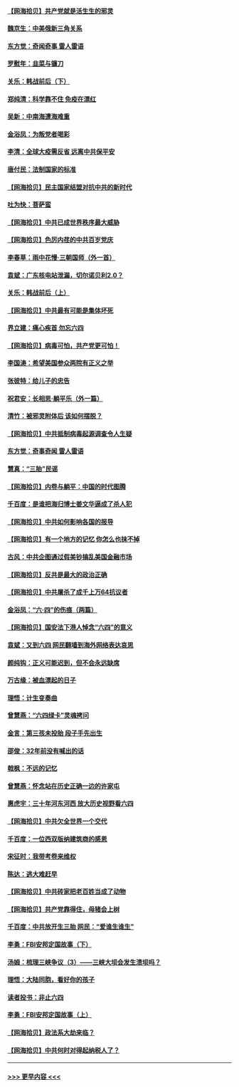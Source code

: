 #### [【网海拾贝】共产党就是活生生的邪灵](../pages/nsc993/n13036627.md?t=06220852) 
#### [魏京生：中美俄新三角关系](../pages/nsc993/n13035986.md?t=06220852) 
#### [东方觉：奇闻奇事 雷人雷语](../pages/nsc993/n13035878.md?t=06220852) 
#### [罗慰年：韭菜与镰刀](../pages/nsc993/n13034374.md?t=06220852) 
#### [关乐：韩战前后（下）](../pages/nsc993/n13034113.md?t=06220852) 
#### [郑纯清：科学靠不住 免疫在漂红](../pages/nsc993/n13034093.md?t=06220852) 
#### [吴新：中南海遭海难重](../pages/nsc993/n13034084.md?t=06220852) 
#### [金浴凤：为叛党者喝彩](../pages/nsc993/n13034058.md?t=06220852) 
#### [李清：全球大疫需反省 远离中共保平安](../pages/nsc993/n13033784.md?t=06220852) 
#### [唐付民：法制国家的标准](../pages/nsc993/n13032944.md?t=06220852) 
#### [【网海拾贝】民主国家结盟对抗中共的新时代](../pages/nsc993/n13031717.md?t=06220852) 
#### [吐为快：菩萨蛮](../pages/nsc993/n13030033.md?t=06220852) 
#### [【网海拾贝】中共已成世界秩序最大威胁](../pages/nsc993/n13028138.md?t=06220852) 
#### [【网海拾贝】色厉内荏的中共百岁党庆](../pages/nsc993/n13025582.md?t=06220852) 
#### [李春草：雨中花慢‧三朝国师（外一首）](../pages/nsc993/n13025567.md?t=06220852) 
#### [袁斌：广东核电站泄漏，切尔诺贝利2.0？](../pages/nsc993/n13025475.md?t=06220852) 
#### [关乐：韩战前后（上）](../pages/nsc993/n13025387.md?t=06220852) 
#### [【网海拾贝】中共最有可能是集体坏死](../pages/nsc993/n13023101.md?t=06220852) 
#### [界立建：痛心疾首 勿忘六四](../pages/nsc993/n13022339.md?t=06220852) 
#### [【网海拾贝】病毒可怕，共产党更可怕！](../pages/nsc993/n13020728.md?t=06220852) 
#### [李国涛：希望美国参众两院有正义之举](../pages/nsc993/n13020674.md?t=06220852) 
#### [张彼特：给儿子的忠告](../pages/nsc993/n13018934.md?t=06220852) 
#### [祝君安：长相思‧躺平乐（外一篇）](../pages/nsc993/n13018923.md?t=06220852) 
#### [清竹：被邪灵附体后 该如何摆脱？](../pages/nsc993/n13018877.md?t=06220852) 
#### [【网海拾贝】中共抵制病毒起源调查令人生疑](../pages/nsc993/n13017785.md?t=06220852) 
#### [东方觉：奇事奇闻 雷人雷语](../pages/nsc993/n13017577.md?t=06220852) 
#### [慧真：“三胎”民谣](../pages/nsc993/n13017394.md?t=06220852) 
#### [【网海拾贝】内卷与躺平：中国的时代图腾](../pages/nsc993/n13016128.md?t=06220852) 
#### [千百度：是谁把海归博士姜文华逼成了杀人犯](../pages/nsc993/n13015218.md?t=06220852) 
#### [【网海拾贝】中共如何影响各国的报导](../pages/nsc993/n13012599.md?t=06220852) 
#### [【网海拾贝】有一个地方的记忆 你怎么也抹不掉](../pages/nsc993/n13009802.md?t=06220852) 
#### [古风：中共企图通过假美钞搞乱美国金融市场](../pages/nsc993/n13009626.md?t=06220852) 
#### [【网海拾贝】反共是最大的政治正确](../pages/nsc993/n13007051.md?t=06220852) 
#### [【网海拾贝】中共屠杀了成千上万64抗议者](../pages/nsc993/n13002713.md?t=06220852) 
#### [金浴凤：“六·四”的伤痕（两篇）](../pages/nsc993/n13001719.md?t=06220852) 
#### [【网海拾贝】国安法下港人悼念“六四”的意义](../pages/nsc993/n13001039.md?t=06220852) 
#### [袁斌：又到六四 网民翻墙到海外网络表达哀思](../pages/nsc993/n13000995.md?t=06220852) 
#### [颜纯钩：正义可能迟到，但不会永远缺席](../pages/nsc993/n13000920.md?t=06220852) 
#### [万古缘：被血漂起的日子](../pages/nsc993/n13000914.md?t=06220852) 
#### [理悟：计生变奏曲](../pages/nsc993/n13000414.md?t=06220852) 
#### [曾慧燕：“六四绿卡”灵魂拷问](../pages/nsc993/n13000277.md?t=06220852) 
#### [金言：第三孩未投胎 段子手先出生](../pages/nsc993/n13000215.md?t=06220852) 
#### [邵俊：32年前没有喊出的话](../pages/nsc993/n13000181.md?t=06220852) 
#### [戟枫：不远的记忆](../pages/nsc993/n13000121.md?t=06220852) 
#### [曾慧燕：怀念站在历史正确一边的许家屯](../pages/nsc993/n13000073.md?t=06220852) 
#### [惠虎宇：三十年河东河西 放大历史视野看六四](../pages/nsc993/n13000018.md?t=06220852) 
#### [【网海拾贝】中共欠全世界一个交代](../pages/nsc993/n12998706.md?t=06220852) 
#### [千百度：一位西双版纳建筑商的感恩](../pages/nsc993/n12998487.md?t=06220852) 
#### [宋征时：我带考卷来维权](../pages/nsc993/n12994088.md?t=06220852) 
#### [陈达：逃大难赶早](../pages/nsc993/n12993569.md?t=06220852) 
#### [【网海拾贝】中共砖家把老百姓当成了动物](../pages/nsc993/n12993483.md?t=06220852) 
#### [【网海拾贝】共产党靠得住，母猪会上树](../pages/nsc993/n12990730.md?t=06220852) 
#### [千百度：中共放开生三胎 网民：“爱谁生谁生”](../pages/nsc993/n12990644.md?t=06220852) 
#### [李勇：FBI安邦定国故事（下）](../pages/nsc993/n12987854.md?t=06220852) 
#### [汤姆：梳理三峡争议（3）——三峡大坝会发生溃坝吗？](../pages/nsc993/n12989806.md?t=06220852) 
#### [理悟：大陆同胞，看好你的孩子](../pages/nsc993/n12989778.md?t=06220852) 
#### [读者投书：非止六四](../pages/nsc993/n12989673.md?t=06220852) 
#### [李勇：FBI安邦定国故事（上）](../pages/nsc993/n12987749.md?t=06220852) 
#### [【网海拾贝】政法系大劫来临？](../pages/nsc993/n12987596.md?t=06220852) 
#### [【网海拾贝】中共何时对得起纳税人了？](../pages/nsc993/n12985578.md?t=06220852) 

----
#### [ >>> 更早内容 <<< ](../indexes/nsc993-earlier.md)
